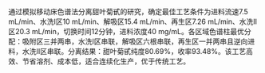 

通过模拟移动床色谱法分离甜叶菊甙的研究，确定最佳工艺条件为进料流速7.5 mL/min、水洗Ⅰ区10 mL/min、解吸区15.4 mL/min、再生区7.26 mL/min、水洗Ⅱ区20.3 mL/min，切换时间12分钟，进料浓度40 mg/mL。各区域色谱柱最优分配：吸附区三并两串，水洗Ⅰ区串联，解吸区六根串联，再生区一并两串且逆向进料，水洗Ⅱ区串联。分离结果：甜叶菊甙纯度80.69%，收率93.48%。该工艺高效、节省溶剂、成本低，适合连续化生产，优于传统工艺。